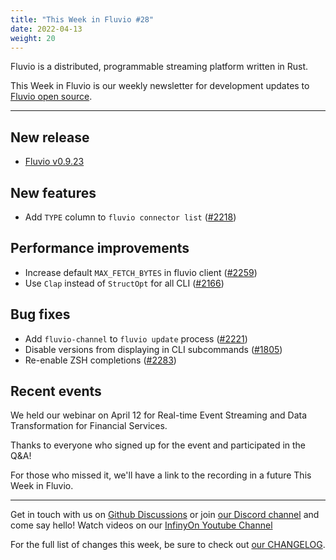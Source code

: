 ```yaml
---
title: "This Week in Fluvio #28"
date: 2022-04-13
weight: 20
---
```

Fluvio is a distributed, programmable streaming platform written in Rust.

This Week in Fluvio is our weekly newsletter for development updates to [Fluvio open source].

---

## New release
* [Fluvio v0.9.23](https://github.com/infinyon/fluvio/releases/tag/v0.9.23)

## New features
* Add `TYPE` column to `fluvio connector list` ([#2218](https://github.com/infinyon/fluvio/issues/2218))

## Performance improvements
* Increase default `MAX_FETCH_BYTES` in fluvio client ([#2259](https://github.com/infinyon/fluvio/issues/2259))
* Use `Clap` instead of `StructOpt` for all CLI ([#2166](https://github.com/infinyon/fluvio/issues/2166))

## Bug fixes
* Add `fluvio-channel` to `fluvio update` process ([#2221](https://github.com/infinyon/fluvio/issues/2221))
* Disable versions from displaying in CLI subcommands ([#1805](https://github.com/infinyon/fluvio/issues/1805))
* Re-enable ZSH completions ([#2283](https://github.com/infinyon/fluvio/issues/2283))


## Recent events
We held our webinar on April 12 for Real-time Event Streaming and Data Transformation for Financial Services.

Thanks to everyone who signed up for the event and participated in the Q&A!

For those who missed it, we'll have a link to the recording in a future This Week in Fluvio.

---

Get in touch with us on [Github Discussions] or join [our Discord channel] and come say hello! Watch videos on our [InfinyOn Youtube Channel]

For the full list of changes this week, be sure to check out [our CHANGELOG].

[Fluvio open source]: https://github.com/infinyon/fluvio
[our CHANGELOG]: https://github.com/infinyon/fluvio/blob/master/CHANGELOG.md
[our Discord channel]: https://discordapp.com/invite/bBG2dTz
[Github Discussions]: https://github.com/infinyon/fluvio/discussions
[InfinyOn Youtube Channel]: https://www.youtube.com/@InfinyOn
